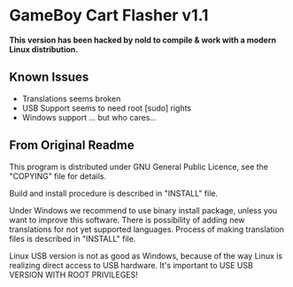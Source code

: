 # GameBoy Cart Flasher v1.1

**This version has been hacked by nold to compile & work with a modern Linux distribution.**

## Known Issues

 - Translations seems broken
 - USB Support seems to need root [sudo] rights
 - Windows support ... but who cares...

## From Original Readme

This program is distributed under GNU General Public Licence, see the "COPYING" 
file for details.

Build and install procedure is described in "INSTALL" file.

Under Windows we recommend to use binary install package, unless you want to
improve this software. There is possibility of adding new translations for
not yet supported languages. Process of making translation files is described
in "INSTALL" file.

Linux USB version is not as good as Windows, because of the way Linux is 
realizing direct access to USB hardware.
It's important to USE USB VERSION WITH ROOT PRIVILEGES!
